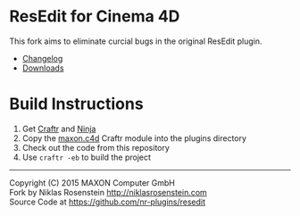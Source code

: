 # ResEdit for Cinema 4D

This fork aims to eliminate curcial bugs in the original ResEdit plugin.

- [Changelog][Milestones]
- [Downloads][Releases]

# Build Instructions

1. Get [Craftr][] and [Ninja][]
2. Copy the [maxon.c4d][] Craftr module into the plugins directory
3. Check out the code from this repository
5. Use `craftr -eb` to build the project

  [Releases]: https://github.com/nr-plugins/resedit/releases
  [Milestones]: https://github.com/nr-plugins/resedit/milestones?state=closed
  [Craftr]: https://github.com/craftr-build/craftr
  [Ninja]: https://github.com/martine/ninja
  [maxon.c4d]: https://github.com/craftr-build/maxon.c4d

----

Copyright (C) 2015 MAXON Computer GmbH  
Fork by Niklas Rosenstein  http://niklasrosenstein.com  
Source Code at  https://github.com/nr-plugins/resedit
